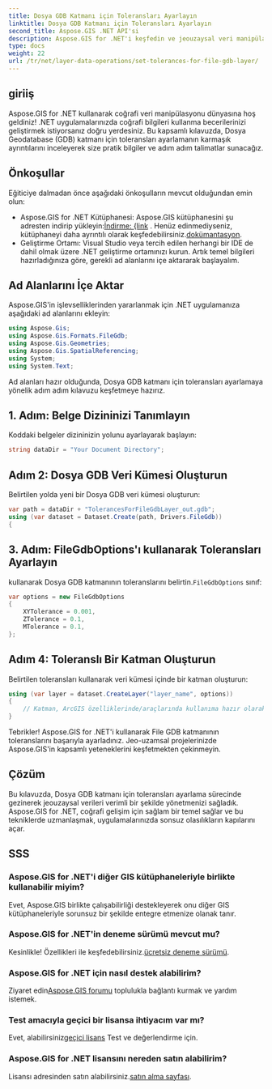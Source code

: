 ```yaml
---
title: Dosya GDB Katmanı için Toleransları Ayarlayın
linktitle: Dosya GDB Katmanı için Toleransları Ayarlayın
second_title: Aspose.GIS .NET API'si
description: Aspose.GIS for .NET'i keşfedin ve jeouzaysal veri manipülasyonunda ustalaşın. Adım adım rehberlikle toleransları zahmetsizce ayarlayın. .NET uygulamalarınızı geliştirin.
type: docs
weight: 22
url: /tr/net/layer-data-operations/set-tolerances-for-file-gdb-layer/
---
```

## giriiş
Aspose.GIS for .NET kullanarak coğrafi veri manipülasyonu dünyasına hoş geldiniz! .NET uygulamalarınızda coğrafi bilgileri kullanma becerilerinizi geliştirmek istiyorsanız doğru yerdesiniz. Bu kapsamlı kılavuzda, Dosya Geodatabase (GDB) katmanı için toleransları ayarlamanın karmaşık ayrıntılarını inceleyerek size pratik bilgiler ve adım adım talimatlar sunacağız.
## Önkoşullar
Eğiticiye dalmadan önce aşağıdaki önkoşulların mevcut olduğundan emin olun:
-  Aspose.GIS for .NET Kütüphanesi: Aspose.GIS kütüphanesini şu adresten indirip yükleyin:[İndirme: {link](https://releases.aspose.com/gis/net/) . Henüz edinmediyseniz, kütüphaneyi daha ayrıntılı olarak keşfedebilirsiniz.[dokümantasyon](https://reference.aspose.com/gis/net/).
- Geliştirme Ortamı: Visual Studio veya tercih edilen herhangi bir IDE de dahil olmak üzere .NET geliştirme ortamınızı kurun.
Artık temel bilgileri hazırladığınıza göre, gerekli ad alanlarını içe aktararak başlayalım.
## Ad Alanlarını İçe Aktar
Aspose.GIS'in işlevselliklerinden yararlanmak için .NET uygulamanıza aşağıdaki ad alanlarını ekleyin:
```csharp
using Aspose.Gis;
using Aspose.Gis.Formats.FileGdb;
using Aspose.Gis.Geometries;
using Aspose.Gis.SpatialReferencing;
using System;
using System.Text;
```
Ad alanları hazır olduğunda, Dosya GDB katmanı için toleransları ayarlamaya yönelik adım adım kılavuzu keşfetmeye hazırız.
## 1. Adım: Belge Dizininizi Tanımlayın
Koddaki belgeler dizininizin yolunu ayarlayarak başlayın:
```csharp
string dataDir = "Your Document Directory";
```
## Adım 2: Dosya GDB Veri Kümesi Oluşturun
Belirtilen yolda yeni bir Dosya GDB veri kümesi oluşturun:
```csharp
var path = dataDir + "TolerancesForFileGdbLayer_out.gdb";
using (var dataset = Dataset.Create(path, Drivers.FileGdb))
{
```
## 3. Adım: FileGdbOptions'ı kullanarak Toleransları Ayarlayın
 kullanarak Dosya GDB katmanının toleranslarını belirtin.`FileGdbOptions` sınıf:
```csharp
var options = new FileGdbOptions
{
    XYTolerance = 0.001,
    ZTolerance = 0.1,
    MTolerance = 0.1,
};
```
## Adım 4: Toleranslı Bir Katman Oluşturun
Belirtilen toleransları kullanarak veri kümesi içinde bir katman oluşturun:
```csharp
using (var layer = dataset.CreateLayer("layer_name", options))
{
    // Katman, ArcGIS özelliklerinde/araçlarında kullanıma hazır olarak sağlanan toleranslarla oluşturulur.
}
```
Tebrikler! Aspose.GIS for .NET'i kullanarak File GDB katmanının toleranslarını başarıyla ayarladınız. Jeo-uzamsal projelerinizde Aspose.GIS'in kapsamlı yeteneklerini keşfetmekten çekinmeyin.
## Çözüm
Bu kılavuzda, Dosya GDB katmanı için toleransları ayarlama sürecinde gezinerek jeouzaysal verileri verimli bir şekilde yönetmenizi sağladık. Aspose.GIS for .NET, coğrafi gelişim için sağlam bir temel sağlar ve bu tekniklerde uzmanlaşmak, uygulamalarınızda sonsuz olasılıkların kapılarını açar.
## SSS
### Aspose.GIS for .NET'i diğer GIS kütüphaneleriyle birlikte kullanabilir miyim?
Evet, Aspose.GIS birlikte çalışabilirliği destekleyerek onu diğer GIS kütüphaneleriyle sorunsuz bir şekilde entegre etmenize olanak tanır.
### Aspose.GIS for .NET'in deneme sürümü mevcut mu?
 Kesinlikle! Özellikleri ile keşfedebilirsiniz.[ücretsiz deneme sürümü](https://releases.aspose.com/).
### Aspose.GIS for .NET için nasıl destek alabilirim?
 Ziyaret edin[Aspose.GIS forumu](https://forum.aspose.com/c/gis/33) toplulukla bağlantı kurmak ve yardım istemek.
### Test amacıyla geçici bir lisansa ihtiyacım var mı?
 Evet, alabilirsiniz[geçici lisans](https://purchase.aspose.com/temporary-license/) Test ve değerlendirme için.
### Aspose.GIS for .NET lisansını nereden satın alabilirim?
 Lisansı adresinden satın alabilirsiniz.[satın alma sayfası](https://purchase.aspose.com/buy).